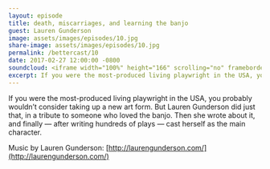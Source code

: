 ```yaml
---
layout: episode
title: death, miscarriages, and learning the banjo
guest: Lauren Gunderson
image: assets/images/episodes/10.jpg
share-image: assets/images/episodes/10.jpg
permalink: /bettercast/10
date: 2017-02-27 12:00:00 -0800
soundcloud: <iframe width="100%" height="166" scrolling="no" frameborder="no" src="https://w.soundcloud.com/player/?url=https%3A//api.soundcloud.com/tracks/309857667&amp;color=ff5500&amp;auto_play=false&amp;hide_related=false&amp;show_comments=true&amp;show_user=true&amp;show_reposts=false"></iframe>
excerpt: If you were the most-produced living playwright in the USA, you probably wouldn’t consider taking up a new art form. But Lauren Gunderson did just that, in a tribute to someone who loved the banjo. Then she wrote about it, and finally — after writing hundreds of plays — cast herself as the main character.
---
```


If you were the most-produced living playwright in the USA, you probably wouldn’t consider taking up a new art form. But Lauren Gunderson did just that, in a tribute to someone who loved the banjo. Then she wrote about it, and finally — after writing hundreds of plays — cast herself as the main character.

Music by Lauren Gunderson: [http://laurengunderson.com/](http://laurengunderson.com/)
